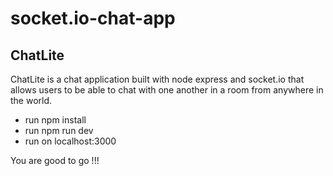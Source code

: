 # socket.io-chat-app
## ChatLite
ChatLite is a chat application built with node express and socket.io that allows users to be able to chat with one another in a room from anywhere in the world. 

* run npm install 
* run npm run dev
* run on localhost:3000

You are good to go !!!